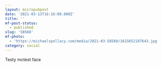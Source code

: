 ```yaml
---
layout: micropubpost
date: '2021-03-13T16:16:00.000Z'
title: ''
mf-post-status:
  - published
slug: '58560'
mf-photo:
  - 'https://michaelspellacy.com/media/2021-03-58560/1615652187643.jpg'
category: social
---
```

Testy mctest face
